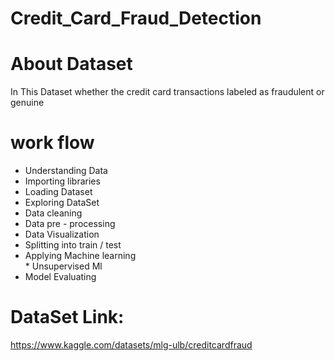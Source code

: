 # Credit_Card_Fraud_Detection

# About Dataset

In This Dataset whether the credit card transactions labeled as fraudulent or genuine

# work flow 
* Understanding Data
* Importing libraries
* Loading Dataset
* Exploring DataSet
* Data cleaning
* Data pre - processing
* Data Visualization 
* Splitting into train / test
* Applying Machine learning  
       * Unsupervised Ml 
* Model Evaluating       
 
 # DataSet Link:
 https://www.kaggle.com/datasets/mlg-ulb/creditcardfraud
